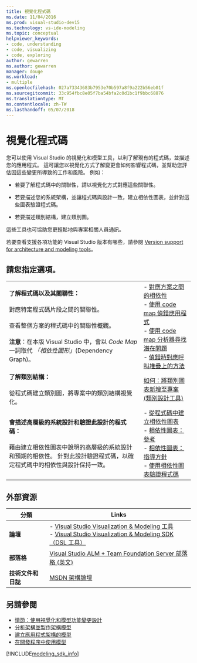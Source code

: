 ```yaml
---
title: 視覺化程式碼
ms.date: 11/04/2016
ms.prod: visual-studio-dev15
ms.technology: vs-ide-modeling
ms.topic: conceptual
helpviewer_keywords:
- code, understanding
- code, visualizing
- code, exploring
author: gewarren
ms.author: gewarren
manager: douge
ms.workload:
- multiple
ms.openlocfilehash: 027a73343683b7953e70b597a8f9a222b56eb01f
ms.sourcegitcommit: 33c954fbc8e05f7ba54bfa2c0d1bc1f9bbc68876
ms.translationtype: MT
ms.contentlocale: zh-TW
ms.lasthandoff: 05/07/2018
---
```

# <a name="visualize-code"></a>視覺化程式碼

您可以使用 Visual Studio 的視覺化和模型工具，以利了解現有的程式碼，並描述您的應用程式。 這可讓您以視覺化方式了解變更會如何影響程式碼，並幫助您評估因這些變更所導致的工作和風險。 例如：

- 若要了解程式碼中的關聯性，請以視覺化方式對應這些關聯性。

- 若要描述您的系統架構，並讓程式碼與設計一致，建立相依性圖表，並針對這些圖表驗證程式碼。

- 若要描述類別結構，建立類別圖。

這些工具也可協助您更輕鬆地與專案相關人員通訊。

若要查看支援各項功能的 Visual Studio 版本有哪些，請參閱 [Version support for architecture and modeling tools](../modeling/what-s-new-for-design-in-visual-studio.md#VersionSupport)。

## <a name="what-do-you-want-to-do"></a>請您指定選項。

|||
|-|-|
|**了解程式碼以及其關聯性：**<br /><br /> 對應特定程式碼片段之間的關聯性。<br /><br /> 查看整個方案的程式碼中的關聯性概觀。<br /><br /> **注意**：在本版 Visual Studio 中，會以 *Code Map* 一詞取代 *「相依性圖形」*(Dependency Graph)。|- [對應方案之間的相依性](../modeling/map-dependencies-across-your-solutions.md)<br />- [使用 code map 偵錯應用程式](../modeling/use-code-maps-to-debug-your-applications.md)<br />- [使用 code map 分析器尋找潛在問題](../modeling/find-potential-problems-using-code-map-analyzers.md)<br />- [偵錯時對應呼叫堆疊上的方法](../debugger/map-methods-on-the-call-stack-while-debugging-in-visual-studio.md)|
|**了解類別結構：**<br /><br /> 從程式碼建立類別圖，將專案中的類別結構視覺化。|[如何：將類別圖表新增至專案 (類別設計工具)](../ide/how-to-add-class-diagrams-to-projects-class-designer.md)|
|**會描述高層級的系統設計和驗證此設計的程式碼：**<br /><br /> 藉由建立相依性圖表中說明的高層級的系統設計和預期的相依性。 針對此設計驗證程式碼，以確定程式碼中的相依性與設計保持一致。|- [從程式碼中建立相依性圖表](../modeling/create-layer-diagrams-from-your-code.md)<br />- [相依性圖表： 參考](../modeling/layer-diagrams-reference.md)<br />- [相依性圖表： 指導方針](../modeling/layer-diagrams-guidelines.md)<br />- [使用相依性圖表驗證程式碼](../modeling/validate-code-with-layer-diagrams.md)|

## <a name="external-resources"></a>外部資源

|**分類**|**Links**|
|------------------|---------------|
|**論壇**|- [Visual Studio Visualization & Modeling 工具](http://go.microsoft.com/fwlink/?LinkId=184720)<br />- [Visual Studio Visualization & Modeling SDK （DSL 工具）](http://go.microsoft.com/fwlink/?LinkId=184721)|
|**部落格**|[Visual Studio ALM + Team Foundation Server 部落格 (英文)](http://go.microsoft.com/fwlink/?LinkID=201340)|
|**技術文件和日誌**|[MSDN 架構論壇](http://go.microsoft.com/fwlink/?LinkId=201343)|

## <a name="see-also"></a>另請參閱

- [情節：使用視覺化和模型功能變更設計](../modeling/scenario-change-your-design-using-visualization-and-modeling.md)
- [分析架構並製作架構模型](../modeling/analyze-and-model-your-architecture.md)
- [建立應用程式架構的模型](../modeling/model-your-app-s-architecture.md)
- [在開發程序中使用模型](../modeling/use-models-in-your-development-process.md)

[!INCLUDE[modeling_sdk_info](includes/modeling_sdk_info.md)]

